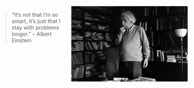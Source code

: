 <img style="float: right;" src="image.png">

> “It’s not that I’m so smart, it’s just that I stay with problems longer.” – Albert Einstein
